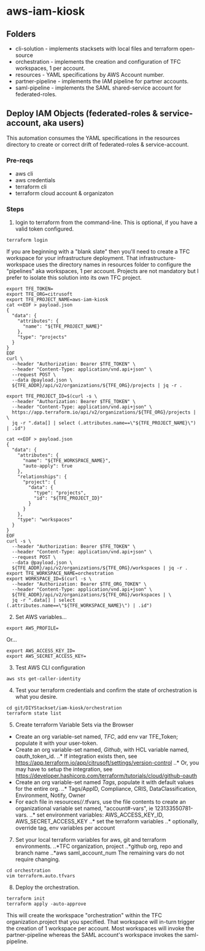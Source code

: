 # aws-iam-kiosk

## Folders
* cli-solution - implements stacksets with local files and terraform open-source
* orchestration - implements the creation and configuration of TFC workspaces, 1 per account.
* resources - YAML specifications by AWS Account number.
* partner-pipeline - implements the IAM pipeline for partner accounts.
* saml-pipeline - implements the SAML shared-service account for federated-roles.
## Deploy IAM Objects (federated-roles & service-account, aka users)
This automation consumes the YAML specifications in the resources directory to create or correct drift of  federated-roles & service-account.


### Pre-reqs
* aws cli
* aws credentials
* terraform cli
* terraform cloud account & organizaton

### Steps
1. login to terraform from the command-line. This is optional, if you have a valid token configured.
```
terraform login
```
If you are beginning with a "blank slate" then you'll need to create a TFC workspace for your infrastructure deployment.
That infrastructure-workspace  uses the directory names in resources folder to configure the "pipelines" aka workspaces, 1 per account.
Projects are not mandatory but I prefer to isolate this solution into its own TFC project.
```
export TFE_TOKEN=
export TFE_ORG=citrusoft
export TFE_PROJECT_NAME=aws-iam-kiosk
cat <<EOF > payload.json
{
  "data": {
    "attributes": {
      "name": "${TFE_PROJECT_NAME}"
    },
    "type": "projects"
  }
}
EOF
curl \
  --header "Authorization: Bearer $TFE_TOKEN" \
  --header "Content-Type: application/vnd.api+json" \
  --request POST \
  --data @payload.json \
  ${TFE_ADDR}/api/v2/organizations/${TFE_ORG}/projects | jq -r .

export TFE_PROJECT_ID=$(curl -s \
  --header "Authorization: Bearer $TFE_TOKEN" \
  --header "Content-Type: application/vnd.api+json" \
  https://app.terraform.io/api/v2/organizations/${TFE_ORG}/projects | \
  jq -r ".data[] | select (.attributes.name==\"${TFE_PROJECT_NAME}\") | .id")

cat <<EOF > payload.json
{
  "data": {
    "attributes": {
      "name": "${TFE_WORKSPACE_NAME}",
      "auto-apply": true
    },
    "relationships": {
      "project": {
        "data": {
          "type": "projects",
          "id": "${TFE_PROJECT_ID}"
        }
      }
    },
    "type": "workspaces"
  }
}
EOF
curl -s \
  --header "Authorization: Bearer $TFE_TOKEN" \
  --header "Content-Type: application/vnd.api+json" \
  --request POST \
  --data @payload.json \
  ${TFE_ADDR}/api/v2/organizations/${TFE_ORG}/workspaces | jq -r .
export TFE_WORKSPACE_NAME=orchestration
export WORKSPACE_ID=$(curl -s \
  --header "Authorization: Bearer $TFE_ORG_TOKEN" \
  --header "Content-Type: application/vnd.api+json" \
  ${TFE_ADDR}/api/v2/organizations/${TFE_ORG}/workspaces | \
  jq -r ".data[] | select (.attributes.name==\"${TFE_WORKSPACE_NAME}\") | .id")
```
2. Set AWS variables...
```
export AWS_PROFILE=
```
Or...
```
export AWS_ACCESS_KEY_ID=
export AWS_SECRET_ACCESS_KEY=
```
3. Test AWS CLI configuration
```
aws sts get-caller-identity
```
4. Test your terraform credentials and confirm the state of orchestration is what you desire.
```
cd git/DIYStackset/iam-kiosk/orchestration
terraform state list
```
5. Create terraform Variable Sets via the Browser
* Create an org variable-set named, *TFC*, add env var TFE_Token; populate it with your user-token.
* Create an org variable-set named, *Github*, with HCL variable named, oauth_token_id.
..* If integration exists then, see https://app.terraform.io/app/citrusoft/settings/version-control
..* Or, you may have to setup the integration, see https://developer.hashicorp.com/terraform/tutorials/cloud/github-oauth
* Create an org variable-set named *Tags*, populate it with default values for the entire org.
..* Tags/AppID, Compliance, CRIS, DataClassification, Environment, Notify, Owner
* For each file in resources/*/*.tfvars, use the file contents to create an organizational variable set named, "account#-vars", ie 123133550781-vars.
..* set environment variables: AWS_ACCESS_KEY_ID,  AWS_SECRET_ACCESS_KEY
..* set the terraform variables
..* optionally, override tag, env variables per account
7. Set your local terraform variables for aws, git and terraform environments.
..*TFC organization, project
..*github org, repo and branch name
..*aws saml_account_num
The remaining vars do not require changing.
```
cd orchestration
vim terraform.auto.tfvars
```
8. Deploy the orchestration.
```
terraform init
terraform apply -auto-approve
```
This will create the workspace "orchestration" within the TFC organization.project that you specified.
That workspace will in-turn trigger the creation of 1 workspace per account.
Most workspaces will invoke the partner-pipeline whereas the SAML account's workspace invokes the saml-pipeline.
